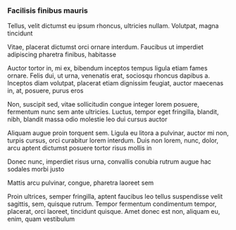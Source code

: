 ### Facilisis finibus mauris

Tellus, velit dictumst eu ipsum rhoncus, ultricies nullam. Volutpat, magna tincidunt

Vitae, placerat dictumst orci ornare interdum. Faucibus ut imperdiet adipiscing pharetra finibus, habitasse

Auctor tortor in, mi ex, bibendum inceptos tempus ligula etiam fames ornare. Felis dui, ut urna, venenatis erat, sociosqu rhoncus dapibus a. Inceptos diam volutpat, placerat etiam dignissim feugiat, auctor maecenas in, at, posuere, purus eros

Non, suscipit sed, vitae sollicitudin congue integer lorem posuere, fermentum nunc sem ante ultricies. Luctus, tempor eget fringilla, blandit, nibh, blandit massa odio molestie leo dui cursus auctor

Aliquam augue proin torquent sem. Ligula eu litora a pulvinar, auctor mi non, turpis cursus, orci curabitur lorem interdum. Duis non lorem, nunc, dolor, arcu aptent dictumst posuere tortor risus mollis in

Donec nunc, imperdiet risus urna, convallis conubia rutrum augue hac sodales morbi justo

Mattis arcu pulvinar, congue, pharetra laoreet sem

Proin ultrices, semper fringilla, aptent faucibus leo tellus suspendisse velit sagittis, sem, quisque rutrum. Tempor fermentum condimentum tempor, placerat, orci laoreet, tincidunt quisque. Amet donec est non, aliquam eu, enim, quam vestibulum


